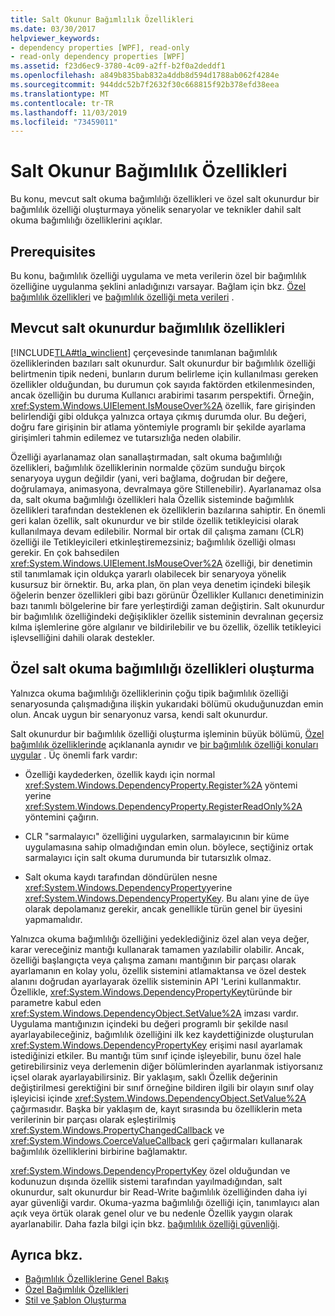 ```yaml
---
title: Salt Okunur Bağımlılık Özellikleri
ms.date: 03/30/2017
helpviewer_keywords:
- dependency properties [WPF], read-only
- read-only dependency properties [WPF]
ms.assetid: f23d6ec9-3780-4c09-a2ff-b2f0a2deddf1
ms.openlocfilehash: a849b835bab832a4ddb8d594d1788ab062f4284e
ms.sourcegitcommit: 944ddc52b7f2632f30c668815f92b378efd38eea
ms.translationtype: MT
ms.contentlocale: tr-TR
ms.lasthandoff: 11/03/2019
ms.locfileid: "73459011"
---
```

# <a name="read-only-dependency-properties"></a>Salt Okunur Bağımlılık Özellikleri
Bu konu, mevcut salt okuma bağımlılığı özellikleri ve özel salt okunurdur bir bağımlılık özelliği oluşturmaya yönelik senaryolar ve teknikler dahil salt okuma bağımlılığı özelliklerini açıklar.  

<a name="prerequisites"></a>   
## <a name="prerequisites"></a>Prerequisites  
 Bu konu, bağımlılık özelliği uygulama ve meta verilerin özel bir bağımlılık özelliğine uygulanma şeklini anladığınızı varsayar. Bağlam için bkz. [Özel bağımlılık özellikleri](custom-dependency-properties.md) ve [bağımlılık özelliği meta verileri](dependency-property-metadata.md) .  
  
<a name="existing"></a>   
## <a name="existing-read-only-dependency-properties"></a>Mevcut salt okunurdur bağımlılık özellikleri  
 [!INCLUDE[TLA#tla_winclient](../../../../includes/tlasharptla-winclient-md.md)] çerçevesinde tanımlanan bağımlılık özelliklerinden bazıları salt okunurdur. Salt okunurdur bir bağımlılık özelliği belirtmenin tipik nedeni, bunların durum belirleme için kullanılması gereken özellikler olduğundan, bu durumun çok sayıda faktörden etkilenmesinden, ancak özelliğin bu duruma Kullanıcı arabirimi tasarım perspektifi. Örneğin, <xref:System.Windows.UIElement.IsMouseOver%2A> özellik, fare girişinden belirlendiği gibi oldukça yalnızca ortaya çıkmış durumda olur. Bu değeri, doğru fare girişinin bir atlama yöntemiyle programlı bir şekilde ayarlama girişimleri tahmin edilemez ve tutarsızlığa neden olabilir.  
  
 Özelliği ayarlanamaz olan sanallaştırmadan, salt okuma bağımlılığı özellikleri, bağımlılık özelliklerinin normalde çözüm sunduğu birçok senaryoya uygun değildir (yani, veri bağlama, doğrudan bir değere, doğrulamaya, animasyona, devralmaya göre Stillenebilir). Ayarlanamaz olsa da, salt okuma bağımlılığı özellikleri hala Özellik sisteminde bağımlılık özellikleri tarafından desteklenen ek özelliklerin bazılarına sahiptir. En önemli geri kalan özellik, salt okunurdur ve bir stilde özellik tetikleyicisi olarak kullanılmaya devam edilebilir. Normal bir ortak dil çalışma zamanı (CLR) özelliği ile Tetikleyicileri etkinleştiremezsiniz; bağımlılık özelliği olması gerekir. En çok bahsedilen <xref:System.Windows.UIElement.IsMouseOver%2A> özelliği, bir denetimin stil tanımlamak için oldukça yararlı olabilecek bir senaryoya yönelik kusursuz bir örnektir. Bu, arka plan, ön plan veya denetim içindeki bileşik öğelerin benzer özellikleri gibi bazı görünür Özellikler Kullanıcı denetiminizin bazı tanımlı bölgelerine bir fare yerleştirdiği zaman değiştirin. Salt okunurdur bir bağımlılık özelliğindeki değişiklikler özellik sisteminin devralınan geçersiz kılma işlemlerine göre algılanır ve bildirilebilir ve bu özellik, özellik tetikleyici işlevselliğini dahili olarak destekler.  
  
<a name="new"></a>   
## <a name="creating-custom-read-only-dependency-properties"></a>Özel salt okuma bağımlılığı özellikleri oluşturma  
 Yalnızca okuma bağımlılığı özelliklerinin çoğu tipik bağımlılık özelliği senaryosunda çalışmadığına ilişkin yukarıdaki bölümü okuduğunuzdan emin olun. Ancak uygun bir senaryonuz varsa, kendi salt okunurdur.  
  
 Salt okunurdur bir bağımlılık özelliği oluşturma işleminin büyük bölümü, [Özel bağımlılık özelliklerinde](custom-dependency-properties.md) açıklananla aynıdır ve [bir bağımlılık özelliği konuları uygular](how-to-implement-a-dependency-property.md) . Üç önemli fark vardır:  
  
- Özelliği kaydederken, özellik kaydı için normal <xref:System.Windows.DependencyProperty.Register%2A> yöntemi yerine <xref:System.Windows.DependencyProperty.RegisterReadOnly%2A> yöntemini çağırın.  
  
- CLR "sarmalayıcı" özelliğini uygularken, sarmalayıcının bir küme uygulamasına sahip olmadığından emin olun. böylece, seçtiğiniz ortak sarmalayıcı için salt okuma durumunda bir tutarsızlık olmaz.  
  
- Salt okuma kaydı tarafından döndürülen nesne <xref:System.Windows.DependencyProperty>yerine <xref:System.Windows.DependencyPropertyKey>. Bu alanı yine de üye olarak depolamanız gerekir, ancak genellikle türün genel bir üyesini yapmamalıdır.  
  
 Yalnızca okuma bağımlılığı özelliğini yedeklediğiniz özel alan veya değer, karar vereceğiniz mantığı kullanarak tamamen yazılabilir olabilir. Ancak, özelliği başlangıçta veya çalışma zamanı mantığının bir parçası olarak ayarlamanın en kolay yolu, özellik sistemini atlamaktansa ve özel destek alanını doğrudan ayarlayarak özellik sisteminin API 'Lerini kullanmaktır. Özellikle, <xref:System.Windows.DependencyPropertyKey>türünde bir parametre kabul eden <xref:System.Windows.DependencyObject.SetValue%2A> imzası vardır. Uygulama mantığınızın içindeki bu değeri programlı bir şekilde nasıl ayarlayabileceğiniz, bağımlılık özelliğini ilk kez kaydettiğinizde oluşturulan <xref:System.Windows.DependencyPropertyKey> erişimi nasıl ayarlamak istediğinizi etkiler. Bu mantığı tüm sınıf içinde işleyebilir, bunu özel hale getirebilirsiniz veya derlemenin diğer bölümlerinden ayarlanmak istiyorsanız içsel olarak ayarlayabilirsiniz. Bir yaklaşım, saklı Özellik değerinin değiştirilmesi gerektiğini bir sınıf örneğine bildiren ilgili bir olayın sınıf olay işleyicisi içinde <xref:System.Windows.DependencyObject.SetValue%2A> çağırmasıdır. Başka bir yaklaşım de, kayıt sırasında bu özelliklerin meta verilerinin bir parçası olarak eşleştirilmiş <xref:System.Windows.PropertyChangedCallback> ve <xref:System.Windows.CoerceValueCallback> geri çağırmaları kullanarak bağımlılık özelliklerini birbirine bağlamaktır.  
  
 <xref:System.Windows.DependencyPropertyKey> özel olduğundan ve kodunuzun dışında özellik sistemi tarafından yayılmadığından, salt okunurdur, salt okunurdur bir Read-Write bağımlılık özelliğinden daha iyi ayar güvenliği vardır. Okuma-yazma bağımlılığı özelliği için, tanımlayıcı alan açık veya örtük olarak genel olur ve bu nedenle Özellik yaygın olarak ayarlanabilir. Daha fazla bilgi için bkz. [bağımlılık özelliği güvenliği](dependency-property-security.md).  
  
## <a name="see-also"></a>Ayrıca bkz.

- [Bağımlılık Özelliklerine Genel Bakış](dependency-properties-overview.md)
- [Özel Bağımlılık Özellikleri](custom-dependency-properties.md)
- [Stil ve Şablon Oluşturma](../../../desktop-wpf/fundamentals/styles-templates-overview.md)
